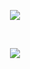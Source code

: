 <p align = "center">
<img src = "https://github-readme-stats.vercel.app/api?username=bbkanev18&bg_color=grey&theme=tokyonight&show_icons=true&count_private=true">
</p>
</br>
<p align = "center">
<img src = "https://github-readme-stats.vercel.app/api/top-langs/?username=bbkanev&show_icons=true&hide_border=true&layout=compact&count_private=true&count_fork=true">
</p>

<!--
**bbkanev18/bbkanev18** is a ✨ _special_ ✨ repository because its `README.md` (this file) appears on your GitHub profile.

Here are some ideas to get you started:

- 🔭 I’m currently working on ...
- 🌱 I’m currently learning ...
- 👯 I’m looking to collaborate on ...
- 🤔 I’m looking for help with ...
- 💬 Ask me about ...
- 📫 How to reach me: ...
- 😄 Pronouns: ...
- ⚡ Fun fact: ...
-->
